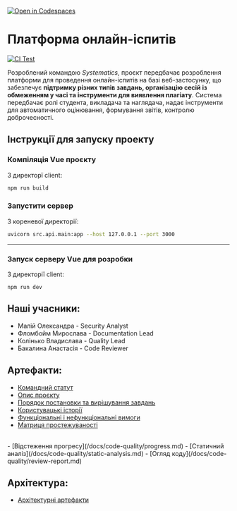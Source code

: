 [![Open in Codespaces](https://classroom.github.com/assets/launch-codespace-2972f46106e565e64193e422d61a12cf1da4916b45550586e14ef0a7c637dd04.svg)](https://classroom.github.com/open-in-codespaces?assignment_repo_id=20518032)

# Платформа онлайн-іспитів
[![CI Test](https://github.com/ukma-cs-ssdm-2025/team-systematics/actions/workflows/ci-test.yml/badge.svg)](https://github.com/ukma-cs-ssdm-2025/team-systematics/actions/workflows/ci-test.yml)

Розроблений командою _Systematics_, проєкт передбачає розроблення платформи для проведення онлайн-іспитів на базі веб-застосунку, що забезпечує __підтримку різних типів завдань, організацію сесій із обмеженням у часі та інструменти для виявлення плагіату__. Система передбачає ролі студента, викладача та наглядача, надає інструменти для автоматичного оцінювання, формування звітів, контролю доброчесності.

## Інструкції для запуску проекту

### Компіляція Vue проєкту

З директорї client:

```bash
npm run build
```

### Запустити сервер

З кореневої директорії:

```bash
uvicorn src.api.main:app --host 127.0.0.1 --port 3000
```

<hr>

### Запуск серверу Vue для розробки

З директорії client:

```
npm run dev
```


## Наші учасники:
- Малій Олександра - Security Analyst
- Фломбойм Мирослава - Documentation Lead
- Колінько Владислава - Quality Lead
- Бакалина Анастасія - Code Reviewer

## Артефакти:
- [Командний статут](/docs/requirements/TeamCharter.md)
- [Опис проєкту](/docs/requirements/Project-Description.md)
- [Порядок постановки та вирішування завдань](/docs/requirements/ISSUE_WORKFLOW.md)
- [Користувацькі історії](/docs/requirements/user-stories.md)
- [Функціональні і нефункціональні вимоги](/docs/requirements/requirements.md)
- [Матриця простежуваності](/docs/requirements/rtm.md)
<br>
- [Відстеження прогресу](/docs/code-quality/progress.md)
- [Статичний аналіз](/docs/code-quality/static-analysis.md)
- [Огляд коду](/docs/code-quality/review-report.md)

## Архітектура:
- [Архітектурні артефакти](/docs/architecture/)